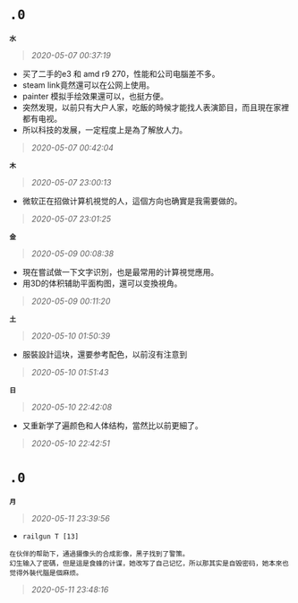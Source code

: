 **`.0`**
========
**`水`**
>*2020-05-07 00:37:19*
- 买了二手的e3 和 amd r9 270，性能和公司电腦差不多。
- steam link竟然還可以在公网上使用。
- painter 模拟手绘效果還可以，也挺方便。
- 突然发現，以前只有大户人家，吃飯的時候才能找人表演節目，而且現在家裡都有电视。
- 所以科技的发展，一定程度上是為了解放人力。
>*2020-05-07 00:42:04*

**`木`**
>*2020-05-07 23:00:13*
- 微软正在招做计算机視觉的人，這個方向也确實是我需要做的。
>*2020-05-07 23:01:25*

**`金`**
>*2020-05-09 00:08:38*
- 現在嘗試做一下文字识別，也是最常用的计算視觉應用。
- 用3D的体积辅助平面构图，還可以变換視角。
>*2020-05-09 00:11:20*

**`土`**
>*2020-05-10 01:50:39*
- 服裝設計這块，還要参考配色，以前沒有注意到
>*2020-05-10 01:51:43*

**`日`**
>*2020-05-10 22:42:08*
- 又重新学了遍颜色和人体结构，當然比以前更細了。
>*2020-05-10 22:42:51*

**`.0`**
========
**`月`**
>*2020-05-11 23:39:56*
- `railgun T [13]`
```
在伙伴的帮助下，通過摄像头的合成影像，黑子找到了警策。
幻生输入了密碼，但是這是食蜂的计谋，她改写了自己记忆，所以那其实是自毁密码，她本來也觉得外裝代腦是個麻烦。
```
>*2020-05-11 23:48:16*